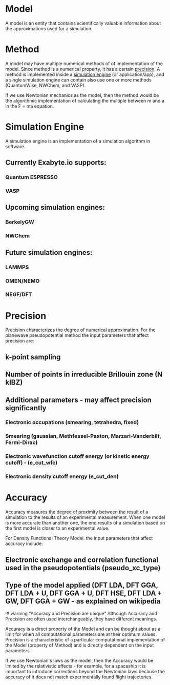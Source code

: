 <!-- TODO by MH -->

# Model
A model is an entity that contains scientifically valuable information about the approximations used for a simulation.

# Method
A model may have multiple numerical methods of of implementation of the model.  Since method is a numerical property, it has a certain [precision](#precision).  A method is implemented inside a [simulation engine](#simulation-engine) (or application/app), and a single simulation engine can contain also use one or more methods (QuantumWise, NWChem, and VASP).

If we use Newtonian mechanics as the model, then the method would be the algorithmic implementation of calculating the multiple between m and a in the F = ma equation.

# Simulation Engine
A simulation engine is an implementation of a simulation algorithm in software.
## Currently Exabyte.io supports:
### Quantum ESPRESSO
### VASP
## Upcoming simulation engines:
### BerkelyGW
### NWChem
## Future simulation engines:
### LAMMPS
### OMEN/NEMO
### NEGF/DFT

# Precision
Precision characterizes the degree of numerical approximation.  For the planewave pseudopotential method the input parameters that affect precision are:
## k-point sampling
## Number of points in irreducible Brillouin zone (N kIBZ)
## Additional parameters - may affect precision significantly
### Electronic occupations (smearing, tetrahedra, fixed)
### Smearing (gaussian, Methfessel-Paxton, Marzari-Vanderbilt, Fermi-Dirac)
### Electronic wavefunction cutoff energy (or kinetic energy cutoff) - (e_cut_wfc)
### Electronic density cutoff energy (e_cut_den)

# Accuracy
Accuracy measures  the degree of proximity between the result of a simulation to the results of an experimental measurement. When one model is more accurate than another one, the end results of a simulation based on the first model is closer to an experimental value.

For Density Functional Theory Model. the input parameters that affect accuracy include:
## Electronic exchange and correlation functional used in the pseudopotentials (pseudo_xc_type)
## Type of the model applied (DFT LDA, DFT GGA, DFT LDA + U, DFT GGA + U, DFT HSE, DFT LDA + GW, DFT GGA + GW - as explained on wikipedia

!!! warning "Accuracy and Precision are unique"
    Although Accuracy and Precision are often used interchangeably, they have different meanings.

Accuracy is a direct property of the Model and can be thought about as a limit for when all computational parameters are at their optimum values.
Precision is a characteristic of a particular computational implementation of the Model (property of Method) and is directly dependent on the input parameters.

If we use Newtonian's laws as the model, then the Accuracy would be limited by the relativistic effects - for example, for a spaceship it is important to introduce corrections beyond the Newtonian laws because the accuracy of it does not match experimentally found flight trajectories.